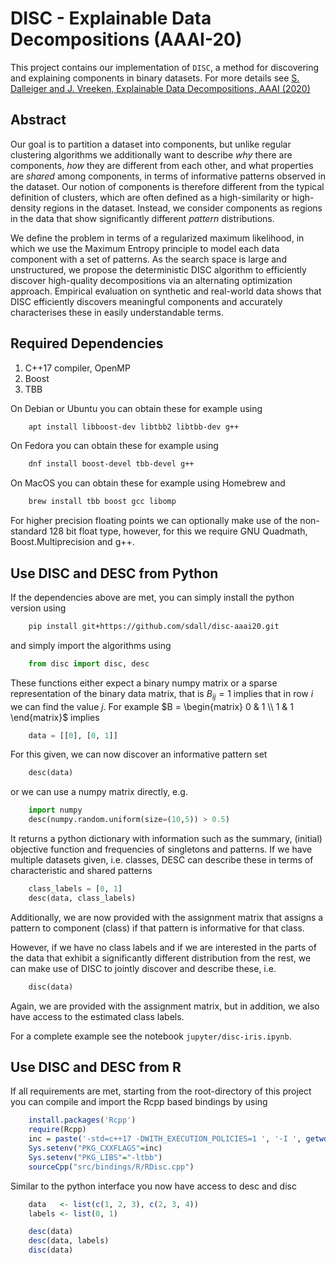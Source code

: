 # DISC - Explainable Data Decompositions (AAAI-20)

This project contains our implementation of `DISC`, a method for discovering and explaining components in binary datasets. For more details see [S. Dalleiger and J. Vreeken, Explainable Data Decompositions, AAAI (2020)](http://eda.mmci.uni-saarland.de/disc/)

## Abstract

Our goal is to partition a dataset into components, but unlike regular clustering algorithms we additionally want to describe _why_ there are components, _how_ they are different from each other, and what properties are _shared_ among components, in terms of informative patterns observed in the dataset.
Our notion of components is therefore different from the typical definition of clusters, which are often defined as a high-similarity or high-density regions in the dataset. Instead, we consider components as regions in the data that show significantly different _pattern_ distributions. 

We define the problem in terms of a regularized maximum likelihood, in which we use the Maximum Entropy principle to model each data component with a set of patterns. As the search space is large and unstructured, we propose the deterministic DISC algorithm to efficiently discover high-quality decompositions via an alternating optimization approach. Empirical evaluation on synthetic and real-world data shows that DISC efficiently discovers meaningful components and accurately characterises these in easily understandable terms. 

## Required Dependencies

1. C++17 compiler, OpenMP
2. Boost
3. TBB

On Debian or Ubuntu you can obtain these for example using 

```sh
    apt install libboost-dev libtbb2 libtbb-dev g++ 
```

On Fedora you can obtain these for example using 

```sh
    dnf install boost-devel tbb-devel g++
```

On MacOS you can obtain these for example using Homebrew and

```sh
    brew install tbb boost gcc libomp
```

For higher precision floating points we can optionally make use of the non-standard 128 bit float type, however, for this we require GNU Quadmath, Boost.Multiprecision and g++.

## Use DISC and DESC from Python

If the dependencies above are met, you can simply install the python version using
```sh
    pip install git+https://github.com/sdall/disc-aaai20.git
```
and simply import the algorithms using 
```python
    from disc import disc, desc
```
These functions either expect a binary numpy matrix or a sparse representation of the binary data matrix, that is $B_{ij} = 1$ implies that in row $i$ we can find the value $j$. For example $B = \begin{matrix} 0 & 1 \\ 1 & 1 \end{matrix}$ implies 
```python
    data = [[0], [0, 1]]
```
For this given, we can now discover an informative pattern set

```python
    desc(data)
```
or we can use a numpy matrix directly, e.g.

```python
    import numpy
    desc(numpy.random.uniform(size=(10,5)) > 0.5)
```
It returns a python dictionary with information such as the summary, (initial) objective function and frequencies of singletons and patterns. If we have multiple datasets given, i.e. classes, DESC can describe these in terms of characteristic and shared patterns

```python
    class_labels = [0, 1]
    desc(data, class_labels)
```
Additionally, we are now provided with the assignment matrix that assigns a pattern to component (class) if that pattern is informative for that class.

However, if we have no class labels and if we are interested in the parts of the data that exhibit a significantly different distribution from the rest, we can make use of DISC to jointly discover and describe these, i.e.

```python
    disc(data)
```
Again, we are provided with the assignment matrix, but in addition, we also have access to the estimated class labels.

For a complete example see the notebook ```jupyter/disc-iris.ipynb```.

## Use DISC and DESC from R

If all requirements are met, starting from the root-directory of this project you can compile and import the Rcpp based bindings by using

```R
    install.packages('Rcpp')
    require(Rcpp)
    inc = paste('-std=c++17 -DWITH_EXECUTION_POLICIES=1 ', '-I ', getwd(), '/include', ' -I ', getwd(), '/src', sep='')
    Sys.setenv("PKG_CXXFLAGS"=inc)
    Sys.setenv("PKG_LIBS"="-ltbb") 
    sourceCpp("src/bindings/R/RDisc.cpp")
```
Similar to the python interface you now have access to desc and disc

```R
    data   <- list(c(1, 2, 3), c(2, 3, 4))
    labels <- list(0, 1)

    desc(data)
    desc(data, labels)
    disc(data)
```

